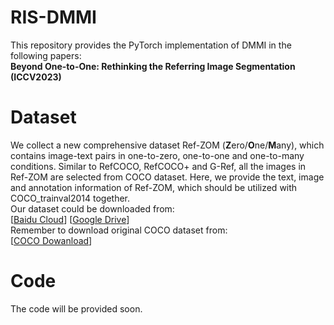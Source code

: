 # RIS-DMMI
This repository provides the PyTorch implementation of DMMI in the following papers:<br />
__Beyond One-to-One: Rethinking the Referring Image Segmentation (ICCV2023)__ <br />

# Dataset
We collect a new comprehensive dataset Ref-ZOM (**Z**ero/**O**ne/**M**any), which contains image-text pairs in one-to-zero, one-to-one and one-to-many conditions. Similar to RefCOCO, RefCOCO+ and G-Ref, all the images in Ref-ZOM are selected from COCO dataset. Here, we provide the text, image and annotation information of Ref-ZOM, which should be utilized with COCO_trainval2014 together. <br />
Our dataset could be downloaded from:<br />
[[Baidu Cloud](https://pan.baidu.com/s/1CxPYGWEadHhcViTH2iI7jw?pwd=g7uu)] [[Google Drive](https://drive.google.com/drive/folders/1FaH6U5pywSf0Ufnn4lYIVaykYxqU2vrA?usp=sharing)] <br />
Remember to download original COCO dataset from:<br />
[[COCO Dowanload](https://cocodataset.org/#download)]<br />

# Code
The code will be provided soon.

